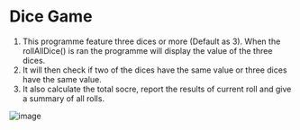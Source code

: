 # Dice Game
 1. This programme feature three dices or more (Default as 3). When the rollAllDice() is ran the programme will display the value of the three dices.
 2. It will then check if two of the dices have the same value or three dices have the same value.
 3. It also calculate the total socre, report the results of current roll and give a summary of all rolls.

![image](https://github.com/wei-hei-nip/Dice-Game/assets/61151212/0039faa3-4b96-4184-9d3a-73fbc225af1a)
